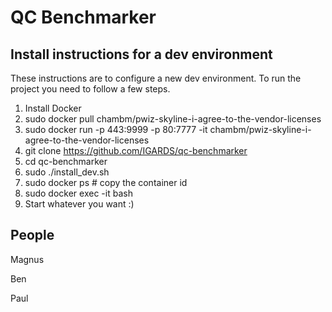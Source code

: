 # QC Benchmarker

## Install instructions for a dev environment
These instructions are to configure a new dev environment. To run the project you need to follow
a few steps.

1. Install Docker
2. sudo docker pull chambm/pwiz-skyline-i-agree-to-the-vendor-licenses
3. sudo docker run -p 443:9999 -p 80:7777 -it chambm/pwiz-skyline-i-agree-to-the-vendor-licenses
4. git clone https://github.com/IGARDS/qc-benchmarker
5. cd qc-benchmarker
6. sudo ./install_dev.sh
7. sudo docker ps # copy the container id
8. sudo docker exec -it <container id> bash
9. Start whatever you want :)

## People
Magnus

Ben

Paul
